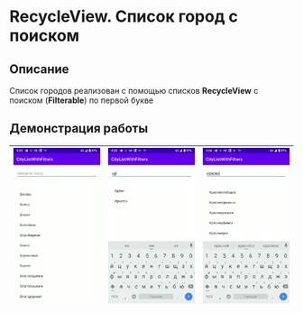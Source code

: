 # RecycleView. Список город с поиском

## Описание

Список городов реализован с помощью списков **RecycleView** с поиском (**Filterable**) по первой букве

## Демонстрация работы

| ![](raw/demo_1.png) | ![](raw/demo_2.png) | ![](raw/demo_3.png) |
| ------------------- | ------------------- | ------------------- |
